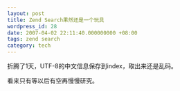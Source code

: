 ```yaml
---
layout: post
title: Zend Search果然还是一个玩具
wordpress_id: 28
date: 2007-04-02 22:11:40.000000000 +08:00
tags: zend search
category: tech
---
```

折腾了1天，UTF-8的中文信息保存到index，取出来还是乱码。

看来只有等以后有空再慢慢研究。
